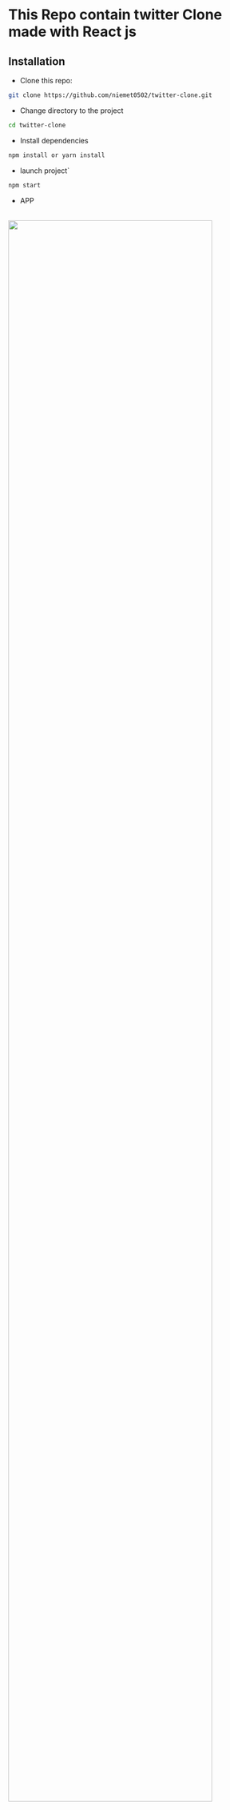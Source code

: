 # This Repo contain twitter Clone made with React js


## Installation

* Clone this repo:

```bash
git clone https://github.com/niemet0502/twitter-clone.git
```

* Change directory to the project

```bash
cd twitter-clone
```

* Install dependencies

```bash
npm install or yarn install
```

* launch project`

```bash
npm start
```

* APP

<br>
<img width="90%" src="src/img/twitter.PNG">

